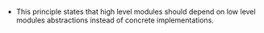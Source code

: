 - This principle states that high level modules should depend on low level modules abstractions instead of concrete implementations.